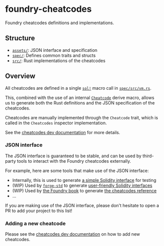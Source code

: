 # foundry-cheatcodes

Foundry cheatcodes definitions and implementations.

## Structure

- [`assets/`](./assets/): JSON interface and specification
- [`spec/`](./spec/src/lib.rs): Defines common traits and structs
- [`src/`](./src/lib.rs): Rust implementations of the cheatcodes

## Overview

All cheatcodes are defined in a single [`sol!`] macro call in [`spec/src/vm.rs`].

This, combined with the use of an internal [`Cheatcode`](../macros/impl/src/cheatcodes.rs) derive macro, allows us to
generate both the Rust definitions and the JSON specification of the cheatcodes.

Cheatcodes are manually implemented through the `Cheatcode` trait, which is called in the `Cheatcodes` inspector
implementation.

See the [cheatcodes dev documentation](../../../book/src/02_development/08_cheatcodes#adding-a-new-cheatcode) for more
details.

### JSON interface

The JSON interface is guaranteed to be stable, and can be used by third-party tools to interact with the Foundry
cheatcodes externally.

For example, here are some tools that make use of the JSON interface:

- Internally, this is used to generate [a simple Solidity interface](../testdata/cheats/Vm.sol) for testing
- (WIP) Used by [`forge-std`](https://github.com/foundry-rs/forge-std) to
  generate [user-friendly Solidity interfaces](https://github.com/foundry-rs/forge-std/blob/master/src/Vm.sol)
- (WIP) Used by [the Foundry book](https://github.com/foundry-rs/book) to
  generate [the cheatcodes reference](https://book.getfoundry.sh/cheatcodes)
- ...

If you are making use of the JSON interface, please don't hesitate to open a PR to add your project to this list!

### Adding a new cheatcode

Please see the [cheatcodes dev documentation](../../../book/src/02_development/08_cheatcodes#adding-a-new-cheatcode) on
how to add new cheatcodes.

[`sol!`]: https://docs.rs/alloy-sol-macro/latest/alloy_sol_macro/macro.sol.html

[`spec/src/vm.rs`]: ./spec/src/vm.rs

